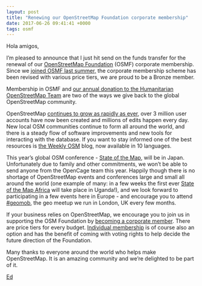 ```yaml
--- 
layout: post
title: "Renewing our OpenStreetMap Foundation corporate membership"
date: 2017-06-26 09:41:41 +0000
tags: osmf
---
```

Hola amigos,

I’m pleased to announce that I just hit send on the funds transfer for the renewal of our [OpenStreetMap Foundation](http://wiki.osmfoundation.org/wiki/Main_Page) (OSMF) corporate membership. Since we [joined OSMF last summer,](http://blog.opencagedata.com/post/146995753283/joining-the-openstreetmap-foundation) the corporate membership scheme has been revised with various price tiers, we are proud to be a Bronze member.

Membership in OSMF and [our annual donation to the Humanitarian OpenStreetMap Team](http://blog.opencagedata.com/post/153777688618/supporting-the-humanitarian-openstreetmap) are two of the ways we give back to the global OpenStreetMap community. 

OpenStreetMap [continues to grow as rapidly as ever](https://wiki.openstreetmap.org/wiki/Stats), over 3 million user accounts have now been created and millions of edits happen every day. New local OSM communities continue to form all around the world, and there is a steady flow of software improvements and new tools for interacting with the database. If you want to stay informed one of the best resources is [the Weekly OSM](http://weeklyosm.com/) blog, now available in 10 languages. 

This year’s global OSM conference - [State of the Map](https://stateofthemap.org/), will be in Japan. Unfortunately due to family and other commitments, we won’t be able to send anyone from the OpenCage team this year. Happily though there is no shortage of OpenStreetMap events and conferences large and small all around the world (one example of many: in a few weeks the first ever [State of the Map Africa](http://sotmafrica.org/) will take place in Uganda!), and we look forward to participating in a few events here in Europe - and encourage you to attend [#geomob](http://geomobldn.org/), the geo meetup we run in London, UK every few months.  

If your business relies on OpenStreetMap, we encourage you to join us in supporting the OSM Foundation by [becoming a corporate member](https://wiki.osmfoundation.org/wiki/Join_as_a_corporate_member). There are price tiers for every budget. [Individual membership](https://join.osmfoundation.org/) is of course also an option and has the benefit of coming with voting rights to help decide the future direction of the Foundation. 

Many thanks to everyone around the world who helps make OpenStreetMap. It is an amazing community and we’re delighted to be part of it. 

[Ed](https://twitter.com/freyfogle)